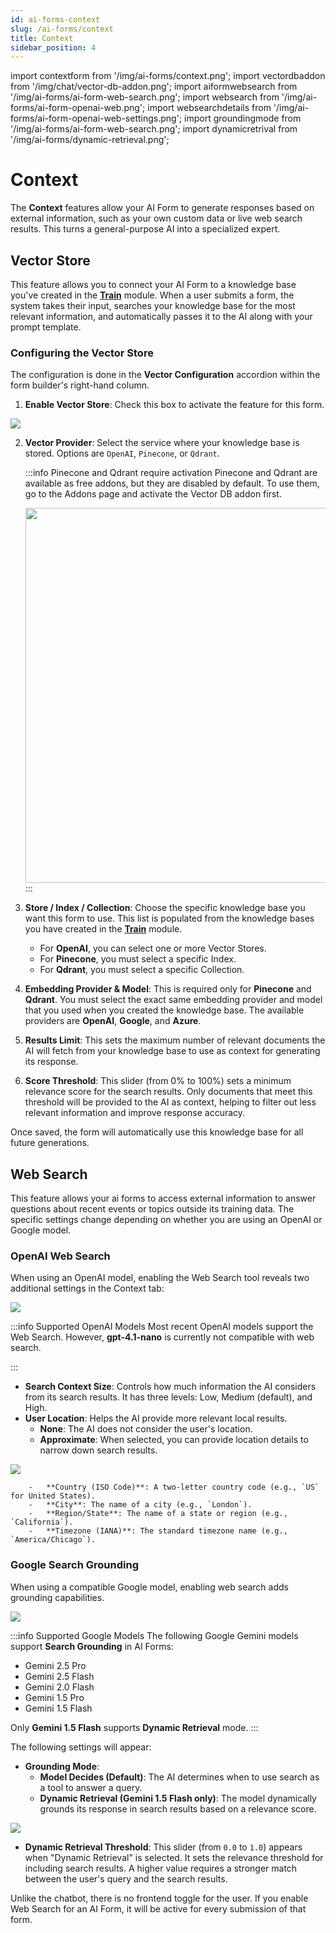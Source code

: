 ```yaml
---
id: ai-forms-context
slug: /ai-forms/context
title: Context
sidebar_position: 4
---
```


import contextform from '/img/ai-forms/context.png';
import vectordbaddon from '/img/chat/vector-db-addon.png';
import aiformwebsearch from '/img/ai-forms/ai-form-web-search.png';
import websearch from '/img/ai-forms/ai-form-openai-web.png';
import websearchdetails from '/img/ai-forms/ai-form-openai-web-settings.png';
import groundingmode from '/img/ai-forms/ai-form-web-search.png';
import dynamicretrival from '/img/ai-forms/dynamic-retrieval.png';

# Context

The **Context** features allow your AI Form to generate responses based on external information, such as your own custom data or live web search results. This turns a general-purpose AI into a specialized expert.

## Vector Store

This feature allows you to connect your AI Form to a knowledge base you've created in the **[Train](/docs/train.md)** module. When a user submits a form, the system takes their input, searches your knowledge base for the most relevant information, and automatically passes it to the AI along with your prompt template.

### Configuring the Vector Store

The configuration is done in the **Vector Configuration** accordion within the form builder's right-hand column.

1.  **Enable Vector Store**: Check this box to activate the feature for this form.

<img src={contextform} />

2.  **Vector Provider**: Select the service where your knowledge base is stored. Options are `OpenAI`, `Pinecone`, or `Qdrant`.

    :::info Pinecone and Qdrant require activation
    Pinecone and Qdrant are available as free addons, but they are disabled by default.
    To use them, go to the Addons page and activate the Vector DB addon first.

    <img src={vectordbaddon} width="600"/>
    :::

3.  **Store / Index / Collection**: Choose the specific knowledge base you want this form to use. This list is populated from the knowledge bases you have created in the **[Train](/docs/train.md)** module.
    -   For **OpenAI**, you can select one or more Vector Stores.
    -   For **Pinecone**, you must select a specific Index.
    -   For **Qdrant**, you must select a specific Collection.

4.  **Embedding Provider & Model**: This is required only for **Pinecone** and **Qdrant**. You must select the exact same embedding provider and model that you used when you created the knowledge base. The available providers are **OpenAI**, **Google**, and **Azure**.

5.  **Results Limit**: This sets the maximum number of relevant documents the AI will fetch from your knowledge base to use as context for generating its response.

6.  **Score Threshold**: This slider (from 0% to 100%) sets a minimum relevance score for the search results. Only documents that meet this threshold will be provided to the AI as context, helping to filter out less relevant information and improve response accuracy.

Once saved, the form will automatically use this knowledge base for all future generations.


## Web Search

This feature allows your ai forms to access external information to answer questions about recent events or topics outside its training data. The specific settings change depending on whether you are using an OpenAI or Google model.

### OpenAI Web Search

When using an OpenAI model, enabling the Web Search tool <span class="dashicons dashicons-admin-site-alt3"></span> reveals two additional settings in the Context tab:

<img src={websearch} />

:::info Supported OpenAI Models
Most recent OpenAI models support the Web Search. However, **gpt-4.1-nano** is currently not compatible with web search.

:::

-   **Search Context Size**: Controls how much information the AI considers from its search results. It has three levels: Low, Medium (default), and High.
-   **User Location**: Helps the AI provide more relevant local results.
    -   **None**: The AI does not consider the user's location.
    -   **Approximate**: When selected, you can provide location details to narrow down search results.

<img src={websearchdetails} />

        -   **Country (ISO Code)**: A two-letter country code (e.g., `US` for United States).
        -   **City**: The name of a city (e.g., `London`).
        -   **Region/State**: The name of a state or region (e.g., `California`).
        -   **Timezone (IANA)**: The standard timezone name (e.g., `America/Chicago`).

### Google Search Grounding

When using a compatible Google model, enabling web search adds grounding capabilities.

<img src={groundingmode} />

:::info Supported Google Models
The following Google Gemini models support **Search Grounding** in AI Forms:

- Gemini 2.5 Pro
- Gemini 2.5 Flash
- Gemini 2.0 Flash
- Gemini 1.5 Pro
- Gemini 1.5 Flash

Only **Gemini 1.5 Flash** supports **Dynamic Retrieval** mode.
:::

The following settings will appear:

-   **Grounding Mode**:
    -   **Model Decides (Default)**: The AI determines when to use search as a tool to answer a query.
    -   **Dynamic Retrieval (Gemini 1.5 Flash only)**: The model dynamically grounds its response in search results based on a relevance score.

<img src={dynamicretrival} />

-   **Dynamic Retrieval Threshold**: This slider (from `0.0` to `1.0`) appears when "Dynamic Retrieval" is selected. It sets the relevance threshold for including search results. A higher value requires a stronger match between the user's query and the search results.

Unlike the chatbot, there is no frontend toggle for the user. If you enable Web Search for an AI Form, it will be active for every submission of that form.
